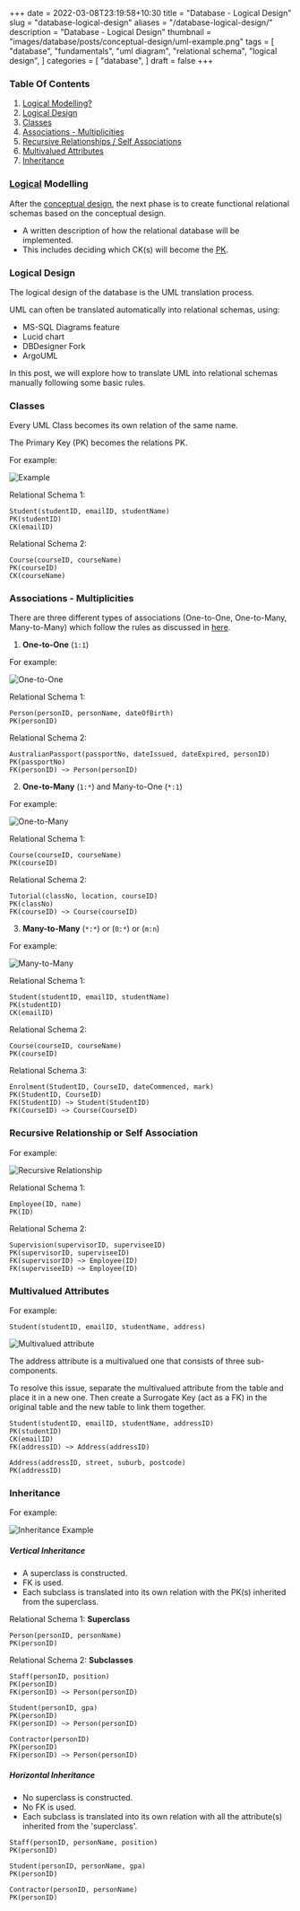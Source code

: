 +++
date = 2022-03-08T23:19:58+10:30
title = "Database - Logical Design"
slug = "database-logical-design"
aliases = "/database-logical-design/"
description = "Database - Logical Design"
thumbnail = "images/database/posts/conceptual-design/uml-example.png"
tags = [
    "database",
    "fundamentals",
    "uml diagram",
    "relational schema",
    "logical design",
]
categories = [
    "database",
]
draft = false
+++

### Table Of Contents

1. [Logical Modelling?](#logical-modelling)
1. [Logical Design](#logical-design)
1. [Classes](#classes)
1. [Associations - Multiplicities](#associations---multiplicities)
1. [Recursive Relationships / Self
   Associations](#recursive-relationship-or-self-association)
1. [Multivalued Attributes](#multivalued-attributes)
1. [Inheritance](#inheritance)

### [Logical](https://www.oxfordlearnersdictionaries.com/definition/english/logical_1?q=logical) Modelling

After the [conceptual
design](https://tanducmai.com/posts/database-conceptual-design), the next phase
is to create functional relational schemas based on the conceptual design.
- A written description of how the relational database will be implemented.
- This includes deciding which CK(s) will become the
  [PK](https://tanducmai.com/posts/database-identify-the-primary-key).

### Logical Design

The logical design of the database is the UML translation process.

UML can often be translated automatically into relational schemas, using:
- MS-SQL Diagrams feature
- Lucid chart
- DBDesigner Fork
- ArgoUML

In this post, we will explore how to translate UML into relational schemas
manually following some basic rules.

### Classes

Every UML Class becomes its own relation of the same name.

The Primary Key (PK) becomes the relations PK.

For example:

![Example](/images/database/posts/conceptual-design/association.png)

Relational Schema 1:

```text
Student(studentID, emailID, studentName)
PK(studentID)
CK(emailID)
```

Relational Schema 2:

```text
Course(courseID, courseName)
PK(courseID)
CK(courseName)
```

### Associations - Multiplicities

There are three different types of associations (One-to-One, One-to-Many,
Many-to-Many) which follow the rules as discussed in
[here](https://tanducmai.com/posts/database-conceptual-design/#multiplicity).

1. **One-to-One** (`1:1`)

For example:

![One-to-One](/images/database/posts/conceptual-design/one-to-one-2.png)

Relational Schema 1:

```text
Person(personID, personName, dateOfBirth)
PK(personID)
```

Relational Schema 2:

```text
AustralianPassport(passportNo, dateIssued, dateExpired, personID)
PK(passportNo)
FK(personID) ~> Person(personID)
```

2. **One-to-Many** (`1:*`) and Many-to-One (`*:1`)

For example:

![One-to-Many](/images/database/posts/conceptual-design/one-to-many-2.png)

Relational Schema 1:

```text
Course(courseID, courseName)
PK(courseID)
```

Relational Schema 2:

```text
Tutorial(classNo, location, courseID)
PK(classNo)
FK(courseID) ~> Course(courseID)
```

3. **Many-to-Many** (`*:*`) or (`0:*`) or (`m:n`)

For example:

![Many-to-Many](/images/database/posts/conceptual-design/association-class-after.png)

Relational Schema 1:

```text
Student(studentID, emailID, studentName)
PK(studentID)
CK(emailID)
```

Relational Schema 2:

```text
Course(courseID, courseName)
PK(courseID)
```

Relational Schema 3:

```text
Enrolment(StudentID, CourseID, dateCommenced, mark)
PK(StudentID, CourseID)
FK(StudentID) ~> Student(StudentID)
FK(CourseID) ~> Course(CourseID)
```

### Recursive Relationship or Self Association

For example:

![Recursive Relationship](/images/database/posts/conceptual-design/recursive-1.png)

Relational Schema 1:

```text
Employee(ID, name)
PK(ID)
```

Relational Schema 2:

```text
Supervision(supervisorID, superviseeID)
PK(supervisorID, superviseeID)
FK(supervisorID) ~> Employee(ID)
FK(superviseeID) ~> Employee(ID)
```

### Multivalued Attributes

For example:

```text
Student(studentID, emailID, studentName, address)
```

![Multivalued attribute](/images/database/posts/relational-concepts/multivalued.png)

The address attribute is a multivalued one that consists of three
sub-components.

To resolve this issue, separate the multivalued attribute from the table
and place it in a new one. Then create a Surrogate Key (act as a FK) in
the original table and the new table to link them together.

```text
Student(studentID, emailID, studentName, addressID)
PK(studentID)
CK(emailID)
FK(addressID) ~> Address(addressID)
```

```text
Address(addressID, street, suburb, postcode)
PK(addressID)
```

### Inheritance

For example:

![Inheritance
Example](/images/database/posts/conceptual-design/inheritance-1.png)

##### Vertical Inheritance

- A superclass is constructed.
- FK is used.
- Each subclass is translated into its own relation with the PK(s)
  inherited from the superclass.

Relational Schema 1: **Superclass**

```text
Person(personID, personName)
PK(personID)
```

Relational Schema 2: **Subclasses**

```text
Staff(personID, position)
PK(personID)
FK(personID) ~> Person(personID)

Student(personID, gpa)
PK(personID)
FK(personID) ~> Person(personID)

Contractor(personID)
PK(personID)
FK(personID) ~> Person(personID)
```

##### Horizontal Inheritance

- No superclass is constructed.
- No FK is used.
- Each subclass is translated into its own relation with all the
  attribute(s) inherited from the 'superclass'.

```text
Staff(personID, personName, position)
PK(personID)
```

```text
Student(personID, personName, gpa)
PK(personID)
```

```text
Contractor(personID, personName)
PK(personID)
```
